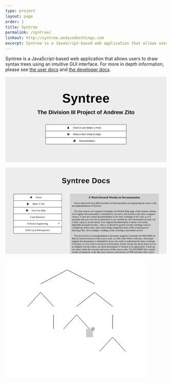 ```yaml
---
type: project
layout: page
order: 1
title: Syntree
permalink: /syntree/
linkout: http://syntree.andycodesthings.com
excerpt: Syntree is a JavaScript-based web application that allows users to draw syntax trees using an intuitive GUI interface.
---
```

Syntree is a JavaScript-based web application that allows users to draw syntax trees using an intuitive GUI interface. For more in depth information, please see [the user docs](http://syntree.andycodesthings.com/pages/help.php) and [the developer docs](http://syntree.andycodesthings.com/pages/help.php).

![Syntree Screenshot Front Page](/assets/images/media/syntree_screenshot_front_page.png)

![Syntree Screenshot Docs](/assets/images/media/syntree_screenshot_docs.png)

![Syntree Screenshot Tree](/assets/images/media/syntree_screenshot_tree.png)
